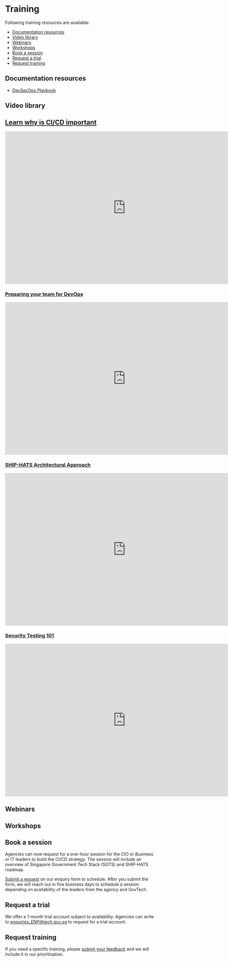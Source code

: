 # Training

Following training resources are available:
- [Documentation resources](#documentation-resources)
- [Video library](#video-library)
- [Webinars](#webinars)
- [Workshops](#workshops)
- [Book a session](#book-a-session)
- [Request a trial](#request-a-trial)
- [Request training](#request-training)

## Documentation resources

- [DevSecOps Playbook](https://docs.developer.tech.gov.sg/docs/devsecops-playbook/#/)

## Video library 

## [Learn why is CI/CD important](https://youtu.be/RlZCyexsJBc?t=260)

<ifigure> 
<iframe title="YouTubeVideoPlayer" src="https://www.youtube.com/embed/RlZCyexsJBc?t=260showinfo=0" height="500" width="790" frameborder="0" allow="accelerometer; autoplay; encrypted-media; gyroscope; picture-in-picture" allowfullscreen></iframe>
</ifigure>


### [Preparing your team for DevOps](https://www.youtube.com/watch?v=wgW-8vvK5sMte) 

<ifigure> 
<iframe title="YouTubeVideoPlayer" src="https://www.youtube.com/embed/wgW-8vvK5sM?t=260showinfo=0" height="500" width="790" frameborder="0" allow="accelerometer; autoplay; encrypted-media; gyroscope; picture-in-picture" allowfullscreen></iframe>
</ifigure>

### [SHIP-HATS Architectural Approach](https://www.youtube.com/watch?v=yiD4--KSdTI)

<ifigure> 
<iframe title="YouTubeVideoPlayer" src="https://www.youtube.com/embed/yiD4--KSdTI?t=260showinfo=0" height="500" width="790" frameborder="0" allow="accelerometer; autoplay; encrypted-media; gyroscope; picture-in-picture" allowfullscreen></iframe>
</ifigure>

### [Security Testing 101](https://www.youtube.com/watch?v=SVomPCqKGM4)

<ifigure> 
<iframe title="YouTubeVideoPlayer" src="https://www.youtube.com/embed/SVomPCqKGM4?t=260showinfo=0" height="500" width="790" frameborder="0" allow="accelerometer; autoplay; encrypted-media; gyroscope; picture-in-picture" allowfullscreen></iframe>
</ifigure>

## Webinars


## Workshops


## Book a session

Agencies can now request for a one-hour session for the CIO or Business or IT leaders to build the CI/CD strategy. The session will include an overview of Singapore Government Tech Stack (SGTS) and SHIP-HATS roadmap.

[Submit a request](https://form.gov.sg/#!/6086619c7be16c0012b35281) on our enquiry form to schedule. After you submit the form, we will reach out in five business days to schedule a session depending on availability of the leaders from the agency and GovTech.

## Request a trial

We offer a 1-month trial account subject to availability. Agencies can write to <enquiries_ENP@tech.gov.sg> to request for a trial account.

## Request training

If you need a specific training, please [submit your feedback](https://form.gov.sg/#!/6086619c7be16c0012b35281) and we will include it in our prioritisation. 


